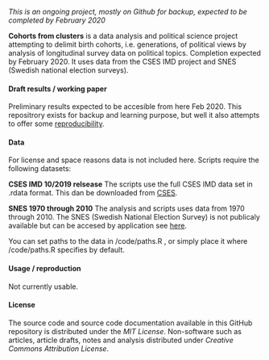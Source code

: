 *This is an ongoing project, mostly on Github for backup, expected to be completed by February 2020*

**Cohorts from clusters** is a data analysis and political science project attempting to delimit birth
cohorts, i.e. generations, of political views by analysis of longitudinal survey data on political topics. 
Completion expected by February 2020. It uses data from the CSES IMD project and SNES (Swedish national
election surveys).

#### Draft results / working paper

Preliminary results expected to be accesible from here Feb 2020. This repositrory exists for backup and learning purpose, 
but well it also attempts to offer some [reproducibility](http://t-redactyl.io/blog/2016/10/a-crash-course-in-reproducible-research-in-r.html).

#### Data

For license and space reasons data is not included here. Scripts require the following datasets:

**CSES IMD 10/2019 relsease**
The scripts use the full CSES IMD data set in .rdata format. This dan be downloaded from
[CSES](https://cses.org/data-download/cses-integrated-module-dataset-imd/).

**SNES 1970 through 2010** 
The analysis and scripts uses data from 1970 through 2010. The SNES (Swedish National Election
Survey) is not publicaly available but can be accesed by application see
[here](https://valforskning.pol.gu.se/english/data__documentation).

You can set paths to the data in /code/paths.R , or simply place it where /code/paths.R specifies
by default.

#### Usage / reproduction

Not currently usable.

#### License

The source code and source code documentation available in this GitHub repository is distributed under the *MIT License*. 
Non-software such as articles, article drafts, notes and analysis distributed under *Creative Commons Attribution License*.